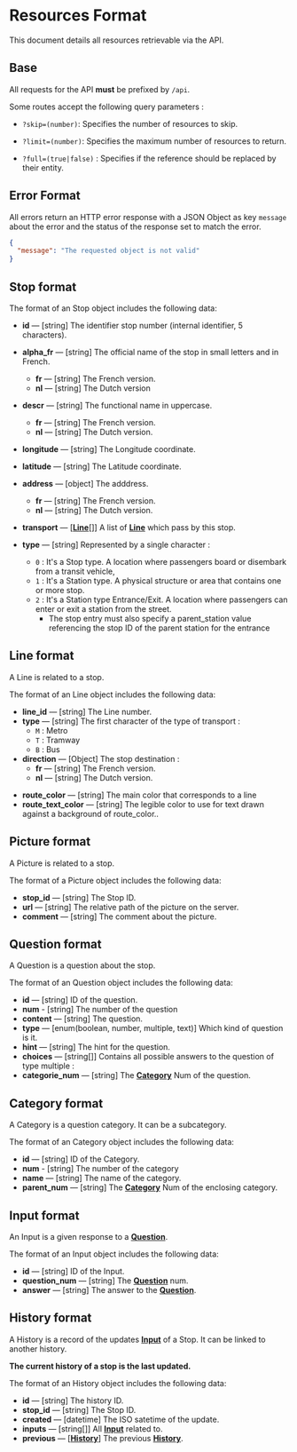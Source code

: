 # Resources Format

This document details all resources retrievable via the API.

## Base

All requests for the API **must** be prefixed by `/api`.

Some routes accept the following query parameters :

- `?skip=(number)`: Specifies the number of resources to skip.

- `?limit=(number)`: Specifies the maximum number of resources to return.

- `?full=(true|false)` : Specifies if the reference should be replaced by their entity.

## Error Format

All errors return an HTTP error response with a JSON Object as key `message` about the error and the status of the response set to match the error.

```json
{
  "message": "The requested object is not valid"
}
```

## Stop format

The format of an Stop object includes the following data:

- **id** — [string] The identifier stop number (internal identifier, 5 characters).
- **alpha_fr** — [string] The official name of the stop in small letters and in French.

  - **fr** — [string] The French version.
  - **nl** — [string] The Dutch version

- **descr** — [string] The functional name in uppercase.

  - **fr** — [string] The French version.
  - **nl** — [string] The Dutch version.

- **longitude** — [string] The Longitude coordinate.
- **latitude** — [string] The Latitude coordinate.
- **address** — [object] The adddress.

  - **fr** — [string] The French version.
  - **nl** — [string] The Dutch version.

- **transport** — [**[Line][]**[]] A list of **[Line][]** which pass by this stop.
- **type** — [string] Represented by a single character :

  - `0` : It's a Stop type. A location where passengers board or disembark from a transit vehicle,
  - `1` : It's a Station type. A physical structure or area that contains one or more stop.
  - `2` : It's a Station type Entrance/Exit. A location where passengers can enter or exit a station from the street.
    - The stop entry must also specify a parent_station value referencing the stop ID of the parent station for the entrance

## Line format

A Line is related to a stop.

The format of an Line object includes the following data:

- **line_id** — [string] The Line number.
- **type** — [string] The first character of the type of transport :
  - `M` : Metro
  - `T` : Tramway
  - `B` : Bus
- **direction** — [Object] The stop destination :
  - **fr** — [string] The French version.
  - **nl** — [string] The Dutch version.

* **route_color** — [string] The main color that corresponds to a line
* **route_text_color** — [string] The legible color to use for text drawn against a background of route_color..

## Picture format

A Picture is related to a stop.

The format of a Picture object includes the following data:

- **stop_id** — [string] The Stop ID.
- **url** — [string] The relative path of the picture on the server.
- **comment** — [string] The comment about the picture.

## Question format

A Question is a question about the stop.

The format of an Question object includes the following data:

- **id** — [string] ID of the question.
- **num** - [string] The number of the question
- **content** — [string] The question.
- **type** — [enum(boolean, number, multiple, text)] Which kind of question is it.
- **hint** — [string] The hint for the question.
- **choices** — [string[]] Contains all possible answers to the question of type multiple :
- **categorie_num** — [string] The **[Category][]** Num of the question.

## Category format

A Category is a question category. It can be a subcategory.

The format of an Category object includes the following data:

- **id** — [string] ID of the Category.
- **num** - [string] The number of the category
- **name** — [string] The name of the category.
- **parent_num** — [string] The **[Category][]** Num of the enclosing category.

## Input format

An Input is a given response to a **[Question][]**.

The format of an Input object includes the following data:

- **id** — [string] ID of the Input.
- **question_num** — [string] The **[Question][]** num.
- **answer** — [string] The answer to the **[Question][]**.

## History format

A History is a record of the updates **[Input][]** of a Stop. It can be linked to another history.

**The current history of a stop is the last updated.**

The format of an History object includes the following data:

- **id** — [string] The history ID.
- **stop_id** — [string] The Stop ID.
- **created** — [datetime] The ISO satetime of the update.
- **inputs** — [string[]] All **[Input][]** related to.
- **previous** — [**[History][]**] The previous **[History][]**.

[base]: ./formats.md#base
[stop]: ./formats.md#stop-format
[line]: ./formats.md#line-format
[picture]: ./formats.md#picture-format
[question]: ./formats.md#question-format
[category]: ./formats.md#category-format
[input]: ./formats.md#input-format
[history]: ./formats.md#history-format
